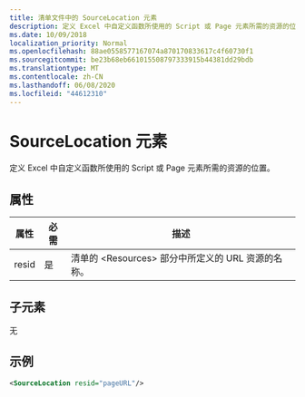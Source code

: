 ```yaml
---
title: 清单文件中的 SourceLocation 元素
description: 定义 Excel 中自定义函数所使用的 Script 或 Page 元素所需的资源的位置。
ms.date: 10/09/2018
localization_priority: Normal
ms.openlocfilehash: 88ae0558577167074a870170833617c4f60730f1
ms.sourcegitcommit: be23b68eb661015508797333915b44381dd29bdb
ms.translationtype: MT
ms.contentlocale: zh-CN
ms.lasthandoff: 06/08/2020
ms.locfileid: "44612310"
---
```

# <a name="sourcelocation-element"></a>SourceLocation 元素

定义 Excel 中自定义函数所使用的 Script 或 Page 元素所需的资源的位置。

## <a name="attributes"></a>属性

| **属性** | **必需** | **描述**                                                                      |
|---------------|--------------|--------------------------------------------------------------------------------------|
| resid         | 是          | 清单的 &lt;Resources&gt; 部分中所定义的 URL 资源的名称。 |

## <a name="child-elements"></a>子元素

无

## <a name="example"></a>示例

```xml
<SourceLocation resid="pageURL"/>
```
